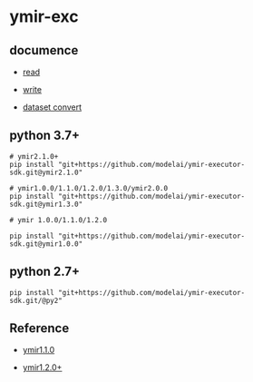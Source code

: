 # ymir-exc

## documence

- [read](docs/read.md)

- [write](docs/write.md)

- [dataset convert](docs/dataset_convert.md)

## python 3.7+
```
# ymir2.1.0+
pip install "git+https://github.com/modelai/ymir-executor-sdk.git@ymir2.1.0"

# ymir1.0.0/1.1.0/1.2.0/1.3.0/ymir2.0.0
pip install "git+https://github.com/modelai/ymir-executor-sdk.git@ymir1.3.0"

# ymir 1.0.0/1.1.0/1.2.0

pip install "git+https://github.com/modelai/ymir-executor-sdk.git@ymir1.0.0"
```

## python 2.7+

```
pip install "git+https://github.com/modelai/ymir-executor-sdk.git/@py2"
```

## Reference

- [ymir1.1.0](https://github.com/IndustryEssentials/ymir/tree/master/docker_executor/sample_executor/executor)

- [ymir1.2.0+](https://github.com/IndustryEssentials/ymir/tree/dev/docker_executor/sample_executor/ymir_exc)
